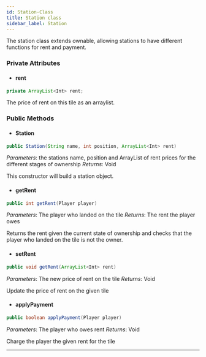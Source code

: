 ```yaml
---
id: Station-Class
title: Station class
sidebar_label: Station
---
```


The station class extends ownable, allowing stations to have different functions for rent and payment.

### Private Attributes 
- #### rent
```java
private ArrayList<Int> rent;
```
The price of rent on this tile as an arraylist.

### Public Methods 
- #### Station
```java
public Station(String name, int position, ArrayList<Int> rent)
```
*Parameters*: the stations name, position and ArrayList of rent prices for the different stages of ownership
*Returns*: Void

This constructor will build a station object. 

- #### getRent
```java
public int getRent(Player player)
```
*Parameters*: The player who landed on the tile
*Returns*: The rent the player owes

Returns the rent given the current state of ownership and checks that the player who landed on the tile is not the owner. 

- #### setRent
```java
public void getRent(ArrayList<Int> rent)
```
*Parameters*: The new price of rent on the tile
*Returns*: Void

Update the price of rent on the given tile

- #### applyPayment
```java
public boolean applyPayment(Player player)
```
*Parameters*: The player who owes rent
*Returns*: Void

Charge the player the given rent for the tile

---




